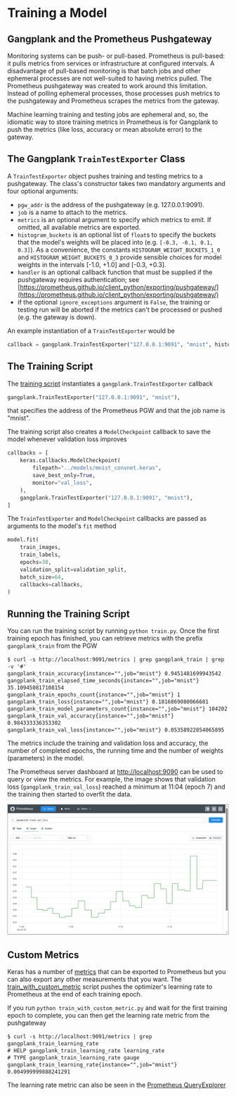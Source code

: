 # Training a Model
## Gangplank and the Prometheus Pushgateway
Monitoring systems can be push- or pull-based. Prometheus is pull-based: it pulls metrics from services or infrastructure at configured intervals. A disadvantage of pull-based monitoring is that batch jobs and other ephemeral processes are not well-suited to having
metrics pulled. The Prometheus pushgateway was created to work around this limitation. Instead of polling ephemeral processes, those processes push metrics to the pushgateway and Prometheus scrapes the metrics from the gateway.

Machine learning training and testing jobs are ephemeral and, so, the idiomatic way to store training metrics in
Prometheus is for Gangplank to push the metrics (like loss, accuracy or mean absolute error) to the gateway.

## The Gangplank `TrainTestExporter` Class
A `TrainTestExporter` object pushes training and testing metrics to a pushgateway. The class's constructor
takes two mandatory arguments and four optional arguments:
 * `pgw_addr` is the address of the pushgateway (e.g. 127.0.0.1:9091).
 * `job` is a name to attach to the metrics.
 * `metrics` is an optional argument to specify which metrics to emit. If omitted, all available metrics are exported.
 * `histogram_buckets` is an optional list of `float`s to specify the buckets that the model's weights will be placed into (e.g. `[-0.3, -0.1, 0.1, 0.3]`). As a convenience, the constants
   `HISTOGRAM_WEIGHT_BUCKETS_1_0` and `HISTOGRAM_WEIGHT_BUCKETS_0_3` provide sensible choices for model weights in the intervals [-1.0, +1.0] and [-0.3, +0.3].
 * `handler` is an optional callback function that must be supplied if the pushgateway requires authentication; see [https://prometheus.github.io/client_python/exporting/pushgateway/](https://prometheus.github.io/client_python/exporting/pushgateway/)
 *  if the optional `ignore_exceptions` argument is `False`, the training or testing run will be aborted if the metrics can't be processed or pushed (e.g. the gateway is down).

An example instantiation of a `TrainTestExporter` would be

```python
callback = gangplank.TrainTestExporter("127.0.0.1:9091", "mnist", histogram_buckets=gangplank.HISTOGRAM_WEIGHT_BUCKETS_0_3)
```

## The Training Script
The [training script](./train.py) instantiates a `gangplank.TrainTestExporter` callback

```python
gangplank.TrainTestExporter("127.0.0.1:9091", "mnist"),
```

that specifies the address of the Prometheus PGW and that the job name is "mnist".

The training script also creates a `ModelCheckpoint` callback to save the model whenever validation loss improves

```python
callbacks = [
    keras.callbacks.ModelCheckpoint(
        filepath="../models/mnist_convnet.keras",
        save_best_only=True,
        monitor="val_loss",
    ),
    gangplank.TrainTestExporter("127.0.0.1:9091", "mnist"),
]
```

The `TrainTestExporter` and `ModelCheckpoint` callbacks are passed as arguments to the model's `fit` method

```python
model.fit(
    train_images,
    train_labels,
    epochs=30,
    validation_split=validation_split,
    batch_size=64,
    callbacks=callbacks,
)
```

## Running the Training Script
You can run the training script by running `python train.py`. Once the first training epoch has finished, you can retrieve
metrics with the prefix `gangplank_train` from the PGW

```
$ curl -s http://localhost:9091/metrics | grep gangplank_train | grep -v '#' 
gangplank_train_accuracy{instance="",job="mnist"} 0.9451481699943542
gangplank_train_elapsed_time_seconds{instance="",job="mnist"} 35.109450817108154
gangplank_train_epochs_count{instance="",job="mnist"} 1
gangplank_train_loss{instance="",job="mnist"} 0.1816869080066681
gangplank_train_model_parameters_count{instance="",job="mnist"} 104202
gangplank_train_val_accuracy{instance="",job="mnist"} 0.984333336353302
gangplank_train_val_loss{instance="",job="mnist"} 0.05358922854065895
```
The metrics include the training and validation loss and accuracy, the number of completed epochs, the running time and the number of weights (parameters) in the model.

The Prometheus server dashboard at [http://localhost:9090](http://localhost:9090/query) can be used to query or view the metrics. For example, the image shows that validation loss (`gangplank_train_val_loss`) reached a minimum at 11:04 (epoch 7) and the training
then started to overfit the data.

![Training validation loss](./train_val_loss.png)

## Custom Metrics
Keras has a number of [metrics](https://keras.io/api/metrics/) that can be exported to Prometheus but you can also export any other measurements
that you want. The [train_with_custom_metric](./train_with_custom_metric.py) script pushes the optimizer's learning rate to Prometheus at the end
of each training epoch.

If you run `python train_with_custom_metric.py` and wait for the first training epoch to complete,
you can then get the learning rate metric from the pushgateway

```
$ curl -s http://localhost:9091/metrics | grep gangplank_train_learning_rate
# HELP gangplank_train_learning_rate learning_rate
# TYPE gangplank_train_learning_rate gauge
gangplank_train_learning_rate{instance="",job="mnist"} 0.004999999888241291
```

The learning rate metric can also be seen in the [Prometheus QueryExplorer](http://localhost:9090/query?g0.expr=gangplank_train_learning_rate&g0.show_tree=0&g0.tab=table&g0.range_input=1h&g0.res_type=auto&g0.res_density=medium&g0.display_mode=lines&g0.show_exemplars=0)
